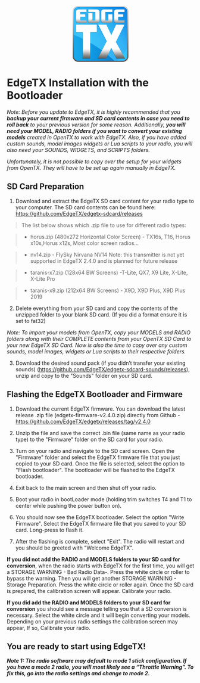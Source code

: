 <p align="center">
<a href="url"><img src="https://github.com/EdgeTX/edgetx.github.io/blob/master/images/edgetx-v2.png" align="center" height="150" width="150" ></a>

# EdgeTX Installation with the Bootloader

_Note: Before you update to EdgeTX, it is highly recommended that you **backup your current firmware and SD card contents in case you need to roll back** to your previous version for some reason. Additionally, **you will need your MODEL, RADIO folders if you want to convert your existing models** created in OpenTX to work with EdgeTX. Also, if you have added custom sounds, model images widgets or Lua scripts to your radio, you will also need your SOUNDS, WIDGETS, and SCRIPTS folders._

_Unfortunately, it is not possible to copy over the setup for your widgets from OpenTX. They will have to be set up again manually in EdgeTX._

## SD Card Preparation
1. Download and extract the EdgeTX SD card content for your radio type to your computer. The SD card contents can be found here: https://github.com/EdgeTX/edgetx-sdcard/releases

> The list below shows which .zip file to use for different radio types:

> * horus.zip (480x272 Horizontal Color Screen) - TX16s, T16, Horus x10s,Horus x12s, Most color screen radios...

> * nv14.zip - FlySky Nirvana NV14 Note: this transmitter is not yet supported in EdgeTX 2.4.0 and is planned for future release 

> * taranis-x7.zip (128x64 BW Screens) -T-Lite, QX7, X9 Lite, X-Lite, X-Lite Pro

> * taranis-x9.zip (212x64 BW Screens) - X9D, X9D Plus, X9D Plus 2019

2. Delete everything from your SD card and copy the contents of the unzipped folder to your blank SD card.  (If you did a format ensure it is set to fat32)

_Note: To import your models from OpenTX, copy your MODELS and RADIO folders along with their COMPLETE contents from your OpenTX SD Card to your new EdgeTX SD Card. Now is also the time to copy over any custom sounds, model images, widgets or Lua scripts to their respective folders._

3. Download the desired sound pack (if you didn’t transfer your existing sounds) (https://github.com/EdgeTX/edgetx-sdcard-sounds/releases), unzip and copy to the "Sounds" folder on your SD card.


## Flashing the EdgeTX Bootloader and Firmware

1. Download the current EdgeTX firmware. You can download the latest release .zip file (edgetx-firmware-v2.4.0.zip) directly from Github -https://github.com/EdgeTX/edgetx/releases/tag/v2.4.0

2. Unzip the file and save the correct .bin file (same name as your radio type) to the "Firmware" folder on the SD card for your radio.

3. Turn on your radio and navigate to the SD card screen. Open the "Firmware" folder and select the EdgeTX firmware file that you just copied to your SD card. Once the file is selected, select the option to "Flash bootloader". The bootloader will be flashed to the EdgeTX bootloader.

4. Exit back to the main screen and then shut off your radio.

5. Boot your radio in bootLoader mode (holding trim switches T4 and T1 to center while pushing the power button on). 

6. You should now see the EdgeTX bootloader. Select the option "Write Firmware".  Select the EdgeTX firmware file that you saved to your SD card. Long-press to flash it.

7. After the flashing is complete, select "Exit". The radio will restart and you should be greeted with "Welcome EdgeTX". 

**If you did not add the RADIO and MODELS folders to your SD card for conversion**, when the radio starts with EdgeTX for the first time, you will get a STORAGE WARNING - Bad Radio Data-. Press the white circle or roller to bypass the warning. Then you will get another STORAGE WARNING - Storage Preparation. Press the white circle or roller again. Once the SD card is prepared, the calibration screen will appear. Calibrate your radio.

**If you did add the RADIO and MODELS folders to your SD card for conversion** you should see a message telling you that a SD conversion is necessary. Select the white circle and it will begin converting your models. Depending on your previous radio settings the calibration screen may appear, If so, Calibrate your radio.

## You are ready to start using EdgeTX!

_**Note 1: The radio software may default to mode 1 stick configuration. If you have a mode 2 radio, you will most likely see a “Throttle Warning”. To fix this, go into the radio settings and change to mode 2.**_



